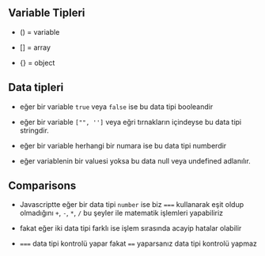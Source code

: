 ## Variable Tipleri

- () = variable

- [] = array

- {} = object

## Data tipleri

- eğer bir variable `true` veya `false` ise bu data tipi booleandir

- eğer bir variable `["", '']` veya eğri tırnakların içindeyse bu data tipi stringdir.

- eğer bir variable herhangi bir numara ise bu data tipi numberdir

- eğer variablenin bir valuesi yoksa bu data null veya undefined adlanılır.

## Comparisons

- Javascriptte eğer bir data tipi `number` ise biz `===` kullanarak eşit oldup olmadığını `+`, `-`, `*`,
  `/` bu şeyler ile matematik işlemleri yapabiliriz

* fakat eğer iki data tipi farklı ise işlem sırasında acayip hatalar olabilir

- `===` data tipi kontrolü yapar fakat `==` yaparsanız data tipi kontrolü yapmaz
